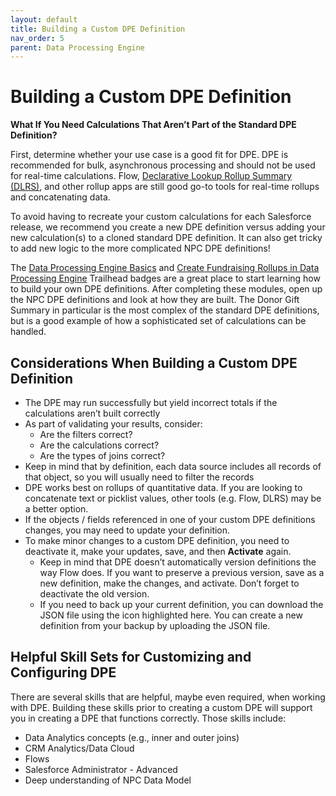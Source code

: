```yaml
---
layout: default
title: Building a Custom DPE Definition
nav_order: 5
parent: Data Processing Engine
---
```

# Building a Custom DPE Definition

**What If You Need Calculations That Aren’t Part of the Standard DPE Definition?**

First, determine whether your use case is a good fit for DPE. DPE is recommended for bulk, asynchronous processing and should not be used for real-time calculations. Flow, [Declarative Lookup Rollup Summary (DLRS)](https://sfdo-community-sprints.github.io/DLRS-Documentation/), and other rollup apps are still good go-to tools for real-time rollups and concatenating data.

To avoid having to recreate your custom calculations for each Salesforce release, we recommend you create a new DPE definition versus adding your new calculation(s) to a cloned standard DPE definition. It can also get tricky to add new logic to the more complicated NPC DPE definitions!

The [Data Processing Engine Basics](https://trailhead.salesforce.com/content/learn/modules/data-processing-engine-basics) and [Create Fundraising Rollups in Data Processing Engine](https://trailhead.salesforce.com/content/learn/projects/create-fundraising-rollups-with-data-processing-engine?trailmix_creator_id=strailhead&trailmix_slug=prepare-for-your-salesforce-nonprofit-cloud-consultant-npc-cred) Trailhead badges are a great place to start learning how to build your own DPE definitions. After completing these modules, open up the NPC DPE definitions and look at how they are built. The Donor Gift Summary in particular is the most complex of the standard DPE definitions, but is a good example of how a sophisticated set of calculations can be handled. 

## **Considerations When Building a Custom DPE Definition**

* The DPE may run successfully but yield incorrect totals if the calculations aren’t built correctly
* As part of validating your results, consider:
    * Are the filters correct?
    * Are the calculations correct?
    * Are the types of joins correct? 
* Keep in mind that by definition, each data source includes all records of that object, so you will usually need to filter the records
* DPE works best on rollups of quantitative data. If you are looking to concatenate text or picklist values, other tools (e.g. Flow, DLRS) may be a better option.
* If the objects / fields referenced in one of your custom DPE definitions changes, you may need to update your definition.
* To make minor changes to a custom DPE definition, you need to deactivate it, make your updates, save, and then **Activate** again.
    * Keep in mind that DPE doesn’t automatically version definitions the way Flow does. If you want to preserve a previous version, save as a new definition, make the changes, and activate. Don’t forget to deactivate the old version.
    * If you need to back up your current definition, you can download the JSON file using the icon highlighted here. You can create a new definition from your backup by uploading the JSON file.

## **Helpful Skill Sets for Customizing and Configuring DPE**

There are several skills that are helpful, maybe even required, when working with DPE. Building these skills prior to creating a custom DPE will support you in creating a DPE that functions correctly. Those skills include: 


* Data Analytics concepts (e.g., inner and outer joins)
* CRM Analytics/Data Cloud 
* Flows
* Salesforce Administrator - Advanced
* Deep understanding of NPC Data Model
